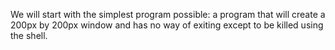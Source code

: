 We will start with the simplest program possible: a program that will create a
200px by 200px window and has no way of exiting except to be killed using the
shell.